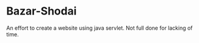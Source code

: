 # Bazar-Shodai
An effort to create a website using java servlet. Not full done for lacking of time.
